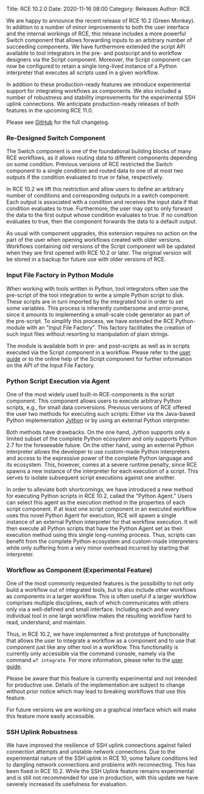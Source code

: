 Title: RCE 10.2.0
Date: 2020-11-16 08:00
Category: Releases
Author: RCE

We are happy to announce the recent release of RCE 10.2 (Green Monkey).
In addition to a number of minor improvements to both the user interface and the internal workings of RCE, this release includes a more powerful Switch component that allows forwarding inputs to an arbitrary number of succeeding components.
We have furthermore extended the script API available to tool integrators in the pre- and postscript and to workflow designers via the Script component.
Moreover, the Script component can now be configured to retain a single long-lived instance of a Python interpreter that executes all scripts used in a given workflow.

In addition to these production-ready features we introduce experimental support for integrating workflows as components.
We also included a number of robustness and stability improvements for the experimental SSH uplink connections.
We anticipate production-ready releases of both features in the upcoming RCE 11.0.

Please see [GitHub](https://github.com/rcenvironment/rce/releases) for the full changelog.


### Re-Designed Switch Component

The Switch component is one of the foundational building blocks of many RCE workflows, as it allows routing data to different components depending on some condition.
Previous versions of RCE restricted the Switch component to a single condition and routed data to one of at most two outputs if the condition evaluated to true or false, respectively.

In RCE 10.2 we lift this restriction and allow users to define an arbitrary number of conditions and corresponding outputs in a switch component.
Each output is associated with a condition and receives the input data if that condition evaluates to true.
Furthermore, the user may opt to only forward the data to the first output whose condition evaluates to true.
If no condition evaluates to true, then the component forwards the data to a default output.

As usual with component upgrades, this extension requires no action on the part of the user when opening workflows created with older versions.
Workflows containing old versions of the Script component will be updated when they are first opened with RCE 10.2 or later.
The original version will be stored in a backup for future use with older versions of RCE.

### Input File Factory in Python Module

When working with tools written in Python, tool integrators often use the pre-script of the tool integration to write a simple Python script to disk.
These scripts are in turn imported by the integrated tool in order to set some variables.
This process is inherently cumbersome and error-prone, since it amounts to implementing a small-scale code generator as part of the pre-script.
To simplify this process, we have extended the RCE Python-module with an "Input File Factory".
This factory facilitates the creation of such input files without resorting to manipulation of plain strings.

The module is available both in pre- and post-scripts as well as in scripts executed via the Script component in a workflow.
Please refer to the [user guide](https://rcenvironment.de/pages/documentation/documentation.html) or to the online help of the Script component for further information on the API of the Input File Factory.

### Python Script Execution via Agent

One of the most widely used built-in RCE-components is the script component.
This component allows users to execute arbitrary Python scripts, e.g., for small data conversions.
Previous versions of RCE offered the user two methods for executing such scripts:
Either via the Java-based Python implementation [Jython](https://www.jython.org/) or by using an external Python interpreter.

Both methods have drawbacks.
On the one hand, Jython supports only a limited subset of the complete Python ecosystem and only supports Python 2.7 for the foreseeable future.
On the other hand, using an external Python interpreter allows the developer to use custom-made Python interpreters and access to the expressive power of the complete Python language and its ecosystem.
This, however, comes at a severe runtime penalty, since RCE spawns a new instance of the interpreter for each execution of a script.
This serves to isolate subsequent script executions against one another.

In order to alleviate both shortcomings, we have introduced a new method for executing Python scripts in RCE 10.2, called the "Python Agent."
Users can select this agent as the execution method in the properties of each script component.
If at least one script component in an executed workflow uses this novel Python Agent for execution, RCE will spawn a single instance of an external Python interpreter for that workflow execution.
It will then execute all Python scripts that have the Python Agent set as their execution method using this single long-running process.
Thus, scripts can benefit from the complete Python ecosystem and custom-made interpreters while only suffering from a very minor overhead incurred by starting that interpreter.

### Workflow as Component (Experimental Feature)

One of the most commonly requested features is the possibility to not only build a workflow out of integrated tools, but to also include other workflows as components in a larger workflow.
This is often useful if a larger workflow comprises multiple disciplines, each of which communicates with others only via a well-defined and small interface.
Including each and every individual tool in one large workflow makes the resulting workflow hard to read, understand, and maintain.

Thus, in RCE 10.2, we have implemented a first prototype of functionality that allows the user to integrate a workflow as a component and to use that component just like any other tool in a workflow.
This functionality is currently only accessible via the command console, namely via the command `wf integrate`.
For more information, please refer to the [user guide](https://rcenvironment.de/pages/documentation/documentation.html).

Please be aware that this feature is currently experimental and not intended for productive use.
Details of the implementation are subject to change without prior notice which may lead to breaking workflows that use this feature.

For future versions we are working on a graphical interface which will make this feature more easily accessible.

### SSH Uplink Robustness

We have improved the resilience of SSH uplink connections against failed connection attempts and unstable network connections.
Due to the experimental nature of the SSH uplink in RCE 10, some failure conditions led to dangling network connections and problems with reconnecting.
This has been fixed in RCE 10.2.
While the SSH Uplink feature remains experimental and is still not recommended for use in production, with this update we have severely increased its usefulness for evaluation.